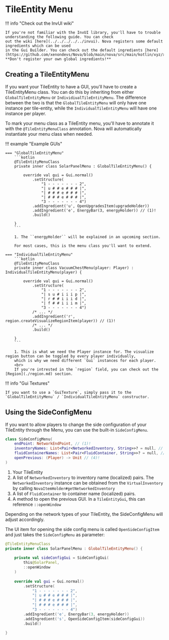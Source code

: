 # TileEntity Menu

!!! info "Check out the InvUI wiki"

    If you're not familiar with the InvUI library, you'll have to trouble understanding the following guide. You can check
    out the wiki [here](../../../../../invui). Nova registers some default ingredients which can be used
    in the Gui Builder. You can check out the default ingredients [here](https://github.com/xenondevs/Nova/blob/main/nova/src/main/kotlin/xyz/xenondevs/nova/ui/GlobalStructureIngredients.kt).
    **Don't register your own global ingredients!**

## Creating a TileEntityMenu

If you want your TileEntity to have a GUI, you'll have to create a TileEntityMenu class. You can do this by inheriting
from either `GlobalTileEntityMenu` or `IndividiualTileEntityMenu`. The difference between the two is that the
`GlobalTileEntityMenu` will only have one instance per tile-entity, while the `IndividualTileEntityMenu` will have
one instance per player.

To mark your menu class as a TileEntity menu, you'll have to annotate it with the `@TileEntityMenuClass` annotation.
Nova will automatically instantiate your menu class when needed.

!!! example "Example GUIs"

    === "GlobalTileEntityMenu"
        ```kotlin
        @TileEntityMenuClass
        private inner class SolarPanelMenu : GlobalTileEntityMenu() {
            
            override val gui = Gui.normal()
                .setStructure(
                    "1 - - - - - - - 2",
                    "| u # # e # # # |",
                    "| # # # e # # # |",
                    "| # # # e # # # |",
                    "3 - - - - - - - 4")
                .addIngredient('u', OpenUpgradesItem(upgradeHolder))
                .addIngredient('e', EnergyBar(3, energyHolder)) // (1)!
                .build()
        
        }
        ```

        1. The ``energyHolder`` will be explained in an upcoming section.

        For most cases, this is the menu class you'll want to extend.

    === "IndividualTileEntityMenu"
        ```kotlin
        @TileEntityMenuClass
        private inner class VacuumChestMenu(player: Player) : IndividualTileEntityMenu(player) {
            
            override val gui = Gui.normal()
                .setStructure(
                    "1 - - - - - - - 2",
                    "| s u # i i i p |",
                    "| r # # i i i d |",
                    "| f # # i i i m |",
                    "3 - - - - - - - 4")
                /* ... */
                .addIngredient('r', region.createVisualizeRegionItem(player)) // (1)!
                /* ... */
                .build()
            
        }
        ```
    
        1. This is what we need the Player instance for. The visualize region button can be toggled by every player individually,
        which is why we need different `Gui` instances for each player.  
        <br>
        If you're intrested in the `region` field, you can check out the [Region](./region.md) section.

!!! info "Gui Textures"
    
    If you want to use a `GuiTexture`, simply pass it to the `GlobalTileEntityMenu` / `IndividualTileEntityMenu` constructor.

## Using the SideConfigMenu

If you want to allow players to change the side configuration of your TileEntity through the Menu, you can use the
built-in `SideConfigMenu`.

```kotlin
class SideConfigMenu(
    endPoint: NetworkEndPoint, // (1)!
    inventoryNames: List<Pair<NetworkedInventory, String>>? = null, // (2)!
    fluidContainerNames: List<Pair<FluidContainer, String>>? = null, // (3)!
    openPrevious: (Player) -> Unit // (4)!
) 
```

1. Your TileEntity
2. A list of `NetworkedInventory` to inventory name (localized) pairs. The `NetworkedInventory` instance can be obtained
    from the `VirtualInventory` by calling `NovaItemHolder#getNetworkedInventory`
3. A list of `FluidContainer` to container name (localized) pairs.
4. A method to open the previous GUI. In a `TileEntityGui`, this can reference `::openWindow`

Depending on the network types of your TileEntity, the SideConfigMenu will adjust accordingly.

The UI item for opening the side config menu is called `OpenSideConfigItem` and just takes the `SideConfigMenu` as parameter:

```kotlin
@TileEntityMenuClass
private inner class SolarPanelMenu : GlobalTileEntityMenu() {
    
    private val sideConfigGui = SideConfigGui(
        this@SolarPanel,
        ::openWindow
    )
    
    override val gui = Gui.normal()
        .setStructure(
            "1 - - - - - - - 2",
            "| u # # e # # # |",
            "| # # # e # # # |",
            "| # # # e # # # |",
            "3 - - - - - - - 4")
        .addIngredient('e', EnergyBar(3, energyHolder))
        .addIngredient('s', OpenSideConfigItem(sideConfigGui))
        .build()

}
```
